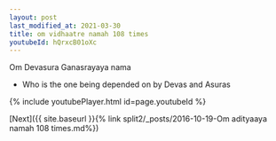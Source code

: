 ```yaml
---
layout: post
last_modified_at: 2021-03-30
title: om vidhaatre namah 108 times
youtubeId: hQrxcB01oXc
---
```

 
 
Om Devasura Ganasrayaya nama 
 
 -  Who is the one being depended on by Devas and Asuras 
 
  
 
  
 
 
 
 
 
 


{% include youtubePlayer.html id=page.youtubeId %}
 
[Next]({{ site.baseurl }}{% link  split2/_posts/2016-10-19-Om adityaaya namah 108 times.md%})
 
